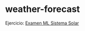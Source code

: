 # weather-forecast
 
Ejercicio: [Examen ML Sistema Solar](https://github.com/Gabriel-demian/weather-forecast/blob/main/Examen%20ML%20Sistema%20Solar.pdf)
